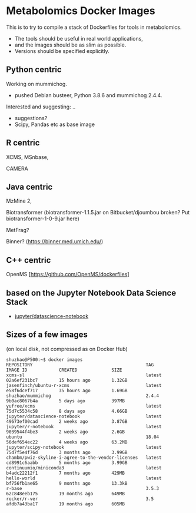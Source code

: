 
# Metabolomics Docker Images

This is to try to compile a stack of Dockerfiles for tools in metabolomics.

- The tools should be useful in real world applications, 
- and the images should be as slim as possible.
- Versions should be specified explicitly.

## Python centric

Working on mummichog. 

- pushed Debian busteer, Python 3.8.6 and mummichog 2.4.4.

Interested and suggesting: ..

- suggestions? 
- Scipy, Pandas etc as base image

## R centric

XCMS, MSnbase, 

CAMERA

## Java centric

MzMine 2, 

Biotransformer (biotransformer-1.1.5.jar on Bitbucket/djoumbou broken? Put biotransformer-1-0-9.jar here)

MetFrag?

Binner? (https://binner.med.umich.edu/)

## C++ centric

OpenMS 
[https://github.com/OpenMS/dockerfiles]


## based on the Jupyter Notebook Data Science Stack

- [jupyter/datascience-notebook](http://jupyter-docker-stacks.readthedocs.io/en/latest/using/selecting.html#jupyter-datascience-notebook)


## Sizes of a few images 

(on local disk, not compressed as on Docker Hub)

    shuzhao@P500:~$ docker images
    REPOSITORY                                           TAG                 IMAGE ID            CREATED             SIZE
    xcms-sl                                              latest              02a6ef231bc7        15 hours ago        1.32GB
    jasenfinch/ubuntu-r-xcms                             latest              e58f6dcef717        35 hours ago        1.69GB
    shuzhao/mummichog                                    2.4.4               9b0ac8067b4a        5 days ago          397MB
    yufree/xcms                                          latest              75d7c5534c58        8 days ago          4.66GB
    jupyter/datascience-notebook                         latest              49673ef00cad        2 weeks ago         3.87GB
    jupyter/r-notebook                                   latest              9039544f4be3        2 weeks ago         2.6GB
    ubuntu                                               18.04               56def654ec22        4 weeks ago         63.2MB
    jupyter/scipy-notebook                               latest              75d7f5e4f76d        3 months ago        3.99GB
    chambm/pwiz-skyline-i-agree-to-the-vendor-licenses   latest              cd8991c6aabb        5 months ago        3.99GB
    continuumio/miniconda3                               latest              b4adc22212f1        7 months ago        429MB
    hello-world                                          latest              bf756fb1ae65        9 months ago        13.3kB
    r-base                                               3.5.3               62c848eeb175        19 months ago       649MB
    rocker/r-ver                                         3.5                 afdb7a43ba17        19 months ago       605MB


